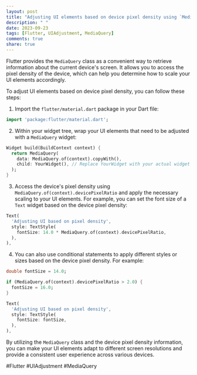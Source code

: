 ```yaml
---
layout: post
title: "Adjusting UI elements based on device pixel density using `MediaQuery`"
description: " "
date: 2023-09-23
tags: [Flutter, UIAdjustment, MediaQuery]
comments: true
share: true
---
```


Flutter provides the `MediaQuery` class as a convenient way to retrieve information about the current device's screen. It allows you to access the pixel density of the device, which can help you determine how to scale your UI elements accordingly.

To adjust UI elements based on device pixel density, you can follow these steps:

1. Import the `flutter/material.dart` package in your Dart file:

```dart
import 'package:flutter/material.dart';
```

2. Within your widget tree, wrap your UI elements that need to be adjusted with a `MediaQuery` widget:

```dart
Widget build(BuildContext context) {
  return MediaQuery(
    data: MediaQuery.of(context).copyWith(),
    child: YourWidget(), // Replace YourWidget with your actual widget
  );
}
```

3. Access the device's pixel density using `MediaQuery.of(context).devicePixelRatio` and apply the necessary scaling to your UI elements. For example, you can set the font size of a `Text` widget based on the device pixel density:

```dart
Text(
  'Adjusting UI based on pixel density',
  style: TextStyle(
    fontSize: 14.0 * MediaQuery.of(context).devicePixelRatio,
  ),
),
```

4. You can also use conditional statements to apply different styles or sizes based on the device pixel density. For example:

```dart
double fontSize = 14.0;

if (MediaQuery.of(context).devicePixelRatio > 2.0) {
  fontSize = 16.0;
}

Text(
  'Adjusting UI based on pixel density',
  style: TextStyle(
    fontSize: fontSize,
  ),
),
```

By utilizing the `MediaQuery` class and the device pixel density information, you can make your UI elements adapt to different screen resolutions and provide a consistent user experience across various devices.

#Flutter #UIAdjustment #MediaQuery